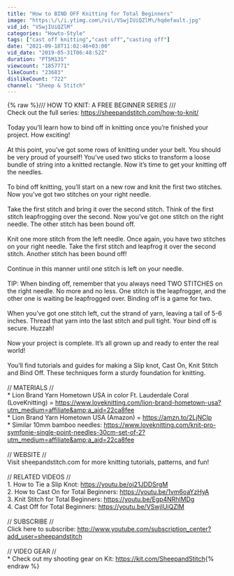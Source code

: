```yaml
---
title: "How to BIND OFF Knitting for Total Beginners"
image: "https:\/\/i.ytimg.com\/vi\/VSwjIUiQZlM\/hqdefault.jpg"
vid_id: "VSwjIUiQZlM"
categories: "Howto-Style"
tags: ["cast off knitting","cast off","casting off"]
date: "2021-09-18T11:02:46+03:00"
vid_date: "2019-05-31T06:48:52Z"
duration: "PT5M13S"
viewcount: "1857771"
likeCount: "23683"
dislikeCount: "722"
channel: "Sheep & Stitch"
---
```

{% raw %}///   HOW TO KNIT: A FREE BEGINNER SERIES   ///<br />Check out the full series: <a rel="nofollow" target="blank" href="https://sheepandstitch.com/how-to-knit/">https://sheepandstitch.com/how-to-knit/</a><br /><br />Today you’ll learn how to bind off in knitting once you’re finished your project. How exciting!<br /><br />At this point, you’ve got some rows of knitting under your belt. You should be very proud of yourself! You’ve used two sticks to transform a loose bundle of string into a knitted rectangle. Now it’s time to get your knitting off the needles. <br /><br />To bind off knitting, you’ll start on a new row and knit the first two stitches. Now you’ve got two stitches on your right needle. <br /><br />Take the first stitch and bring it over the second stitch. Think of the first stitch leapfrogging over the second. Now you’ve got one stitch on the right needle. The other stitch has been bound off. <br /><br />Knit one more stitch from the left needle. Once again, you have two stitches on your right needle. Take the first stitch and leapfrog it over the second stitch. Another stitch has been bound off! <br /><br />Continue in this manner until one stitch is left on your needle.<br /><br />TIP: When binding off, remember that you always need TWO STITCHES on the right needle. No more and no less. One stitch is the leapfrogger, and the other one is waiting be leapfrogged over. Binding off is a game for two.<br /><br />When you’ve got one stitch left, cut the strand of yarn, leaving a tail of 5-6 inches. Thread that yarn into the last stitch and pull tight. Your bind off is secure. Huzzah!<br /><br />Now your project is complete. It’s all grown up and ready to enter the real world!<br /><br />You’ll find tutorials and guides for making a Slip knot, Cast On, Knit Stitch and Bind Off. These techniques form a sturdy foundation for knitting.<br /><br />// MATERIALS //<br />* Lion Brand Yarn Hometown USA in color Ft. Lauderdale Coral (LoveKnitting) = <a rel="nofollow" target="blank" href="https://www.loveknitting.com/lion-brand-hometown-usa?utm_medium=affiliate&amp;a_aid=22ca8fee">https://www.loveknitting.com/lion-brand-hometown-usa?utm_medium=affiliate&amp;a_aid=22ca8fee</a><br />* Lion Brand Yarn Hometown USA (Amazon) = <a rel="nofollow" target="blank" href="https://amzn.to/2LjNCIp">https://amzn.to/2LjNCIp</a><br />* Similar 10mm bamboo needles: <a rel="nofollow" target="blank" href="https://www.loveknitting.com/knit-pro-symfonie-single-point-needles-30cm-set-of-2?utm_medium=affiliate&amp;a_aid=22ca8fee">https://www.loveknitting.com/knit-pro-symfonie-single-point-needles-30cm-set-of-2?utm_medium=affiliate&amp;a_aid=22ca8fee</a><br /><br />// WEBSITE //<br />Visit sheepandstitch.com for more knitting tutorials, patterns, and fun!<br /><br />// RELATED VIDEOS //<br />1. How to Tie a Slip Knot: <a rel="nofollow" target="blank" href="https://youtu.be/oj21JDDSrgM">https://youtu.be/oj21JDDSrgM</a><br />2. How to Cast On for Total Beginners: <a rel="nofollow" target="blank" href="https://youtu.be/1vm6oaYzHyA">https://youtu.be/1vm6oaYzHyA</a><br />3. Knit Stitch for Total Beginners: <a rel="nofollow" target="blank" href="https://youtu.be/Egp4NRhlMDg">https://youtu.be/Egp4NRhlMDg</a><br />4. Cast Off for Total Beginners: <a rel="nofollow" target="blank" href="https://youtu.be/VSwjIUiQZlM">https://youtu.be/VSwjIUiQZlM</a><br /><br />// SUBSCRIBE //<br />Click here to subscribe: <a rel="nofollow" target="blank" href="http://www.youtube.com/subscription_center?add_user=sheepandstitch">http://www.youtube.com/subscription_center?add_user=sheepandstitch</a><br /><br />// VIDEO GEAR //<br />* Check out my shooting gear on Kit: <a rel="nofollow" target="blank" href="https://kit.com/SheepandStitch">https://kit.com/SheepandStitch</a>{% endraw %}
